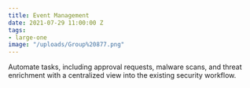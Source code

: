 ```yaml
---
title: Event Management
date: 2021-07-29 11:00:00 Z
tags:
- large-one
image: "/uploads/Group%20877.png"
---
```


Automate tasks, including approval requests, malware scans, and threat enrichment with a centralized view into the existing security workflow. 